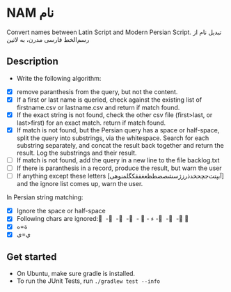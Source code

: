 # NAM نام
Convert names between Latin Script and Modern Persian Script.
تبدیل نام از رسم‌الخط فارسی مدرن، به لاتین


## Description

* Write the following algorithm: 

* [x] remove paranthesis from the query, but not the content.
* [x] If a first or last name is queried, check against the existing list of firstname.csv or lastname.csv and return if match found.
* [x] If the exact string is not found, check the other csv file (first>last, or last>first) for an exact match. return if match found.
* [x] If match is not found, but the Persian query has a space or half-space, split the query into substrings, via the whitespace. Search for each substring separately, and concat the result back together and return the result. Log the substrings and their result.
* [ ] If match is not found, add the query in a new line to the file backlog.txt
* [ ] If there is paranthesis in a record, produce the result, but warn the user
* [ ] If anything except these letters  [‌‌آبپتث‌جچحخدذرزژسشصضطظعغفقکگلمنوهی‌] and the ignore list comes up, warn the user.

In Persian string matching:
* [x] Ignore the space or half-space
* [x] Following chars are ignored: َ  - ُ  -  ِ  -  ّ  - ، -  ء - ً  - ٌ  - ٍ   ّ
* [x] ة=ه
* [x] ي=ی

## Get started
* On Ubuntu, make sure gradle is installed.
* To run the JUnit Tests, run `./gradlew test --info`